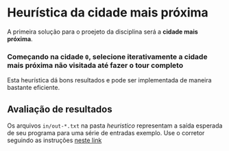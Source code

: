 # Heurística da cidade mais próxima

A primeira solução para o proejeto da disciplina será a **cidade mais próxima**. 

### Começando na cidade `0`, selecione iterativamente a cidade mais próxima não visitada até fazer o tour completo

Esta heurística dá bons resultados e pode ser implementada de maneira bastante eficiente. 

## Avaliação de resultados

Os arquivos `in/out-*.txt` na pasta *heuristico* representam a saída esperada de seu programa para uma série de entradas exemplo. Use o corretor seguindo as instruções [neste link](/supercomp/projetos/#verificacao-de-resultados)
